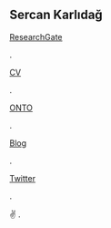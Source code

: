 ## Sercan Karlıdağ


[ResearchGate](https://www.researchgate.net/profile/Sercan-Karlidag)

.

[CV](https://drive.google.com/file/d/1wbYAf0gnGN9ZqlkQwPhb4UPdlPdSdaEh/view?usp=sharing)

.

[ONTO](http://www.ontodergisi.com/)

.

[Blog](https://karlidagsercan.blogspot.com/)

.

[Twitter](https://twitter.com/karlidagsercan)

.

:v:
.
